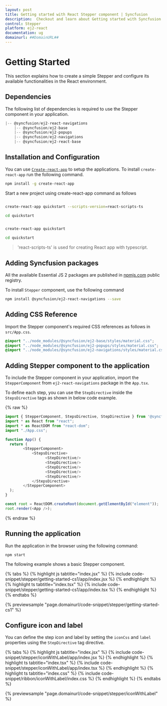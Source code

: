 ```yaml
---
layout: post
title: Getting started with React Stepper component | Syncfusion
description:  Checkout and learn about Getting started with Syncfusion React Stepper component of Syncfusion Essential JS 2 and more.
control: Stepper 
platform: ej2-react
documentation: ug
domainurl: ##DomainURL##
---
```


# Getting Started

This section explains how to create a simple Stepper and configure its available functionalities in the React environment.

## Dependencies

The following list of dependencies is required to use the Stepper component in your application.

```js
|-- @syncfusion/ej2-react-navigations
    |-- @syncfusion/ej2-base
    |-- @syncfusion/ej2-popups
    |-- @syncfusion/ej2-navigations
    |-- @syncfusion/ej2-react-base

```

## Installation and Configuration

You can use [`Create-react-app`](https://github.com/facebookincubator/create-react-app) to setup the applications. To install `create-react-app` run the following command.

```bash
npm install -g create-react-app
```

Start a new project using create-react-app command as follows

<div class='tsx'>

```bash

create-react-app quickstart --scripts-version=react-scripts-ts

cd quickstart

```

</div>

<div class='jsx'>

```bash

create-react-app quickstart

cd quickstart

```

</div>

> 'react-scripts-ts' is used for creating React app with typescript.

## Adding Syncfusion packages

All the available Essential JS 2 packages are published in [npmjs.com](https://www.npmjs.com/~syncfusionorg) public registry.

To install `Stepper` component, use the following command

```bash
npm install @syncfusion/ej2-react-navigations --save
```

## Adding CSS Reference

Import the Stepper component's required CSS references as follows in `src/App.css`.

```css
@import "../node_modules/@syncfusion/ej2-base/styles/material.css";
@import "../node_modules/@syncfusion/ej2-popups/styles/material.css";
@import "../node_modules/@syncfusion/ej2-navigations/styles/material.css";
```

## Adding Stepper component to the application

To include the Stepper component in your application, import the `StepperComponent` from `ej2-react-navigations` package in the `App.tsx`.

To define each step, you can use the `StepDirective` inside the `StepsDirective` tags as shown in below code example.

{% raw %}

```ts
import { StepperComponent, StepsDirective, StepDirective } from '@syncfusion/ej2-react-navigations';
import * as React from "react";
import * as ReactDOM from "react-dom";
import "./App.css";

function App() {
  return (
        <StepperComponent>
            <StepsDirective>
                  <StepDirective/>
                  <StepDirective/>
                  <StepDirective/>
                  <StepDirective/>
                  <StepDirective/>
            </StepsDirective>
        </StepperComponent>
  );
}

const root = ReactDOM.createRoot(document.getElementById("element"));
root.render(<App />);
```
{% endraw %}

## Running the application

Run the application in the browser using the following command:

```
npm start
```

The following example shows a basic Stepper component.

{% tabs %}
{% highlight js tabtitle="index.jsx" %}
{% include code-snippet/stepper/getting-started-cs1/app/index.jsx %}
{% endhighlight %}
{% highlight ts tabtitle="index.tsx" %}
{% include code-snippet/stepper/getting-started-cs1/app/index.tsx %}
{% endhighlight %}
{% endtabs %}

 {% previewsample "page.domainurl/code-snippet/stepper/getting-started-cs1" %}

## Configure icon and label

You can define the step icon and label by setting the `iconCss` and `label` properties using the `StepDirective` tag directive.

{% tabs %}
{% highlight js tabtitle="index.jsx" %}
{% include code-snippet/stepper/iconWithLabel/app/index.jsx %}
{% endhighlight %}
{% highlight ts tabtitle="index.tsx" %}
{% include code-snippet/stepper/iconWithLabel/app/index.tsx %}
{% endhighlight %}
{% highlight ts tabtitle="index.css" %}
{% include code-snippet/ribbon/iconWithLabel/index.css %}
{% endhighlight %}
{% endtabs %}

 {% previewsample "page.domainurl/code-snippet/stepper/iconWithLabel" %}
